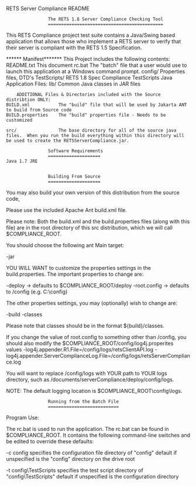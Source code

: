 RETS Server Compliance README

					The RETS 1.8 Server Compliance Checking Tool 
					============================================

This RETS Compliance project test suite contains a Java/Swing based application that allows those who implement a RETS server to verify that their server is compliant with the RETS 1.5 Specification.  


****** Manifest*******
This Project includes the following contents:
	README.txt			This document
	rc.bat				The "batch" file that a user would use to launch this application
  							at a Windows command prompt.
	config/         	Properties files, DTD's
	  TestScripts/		RETS 1.8 Spec Compliance TestScripts
					Java Application Files:
	lib/            	Common Java classes in JAR files
	
		ADDITIONAL Files & Directories included with the Source distribtion ONLY:
	BUILD.xml			The "build" file that will be used by Jakarta ANT to build from Source code
	BUILD.properties	The "build" properties file - Needs to be customized

	src/				The base directory for all of the source java files.  When you run the build everything within this directory will be used to create the RETSServerCompliance.jar.
	
					Software Requirements
					====================
	Java 1.7 JRE 
	
	
					Building From Source
					====================

You may also build your own version of this distribution from the source code, 

Please use the included Apache Ant build.xml file.  


Please note: Both the build.xml and the build.properties files (along with this file) are in the root directory of this src distribution, which we will call $COMPLIANCE_ROOT.

You should choose the following ant Main target:

 -jar

YOU WILL WANT to customize the properties settings in the build.properties.   The important properties to change are:

 -deploy -> defaults to $COMPLIANCE_ROOT/deploy
 -root.config -> defaults to /config (e.g. C:\config)
 
The other properties settings, you may (optionally) wish to change are:

 -build
 -classes
 
Please note that classes should be in the format ${build}/classes. 

If you change the value of root.config to something other than /config, you should also modify the $COMPLIANCE_ROOT/config/log4j.properites values 
 -log4j.appender.R1.File=/config/logs/retsClientAPI.log
 -log4j.appender.ServerComplianceLog.File=/config/logs/retsServerCompliance.log
 
You will want to replace /config/logs with YOUR path to YOUR logs directory, such as /documents/serverCompliance/deploy/config/logs.  

NOTE: The default logging location is $COMPLIANCE_ROOT\config\logs.



					Running from the Batch File 
					===========================
Program Use:

The rc.bat is used to run the application.  The rc.bat can be found in $COMPLIANCE_ROOT.  It contains the following command-line switches and be edited to override these defaults:

-c config
   specifies the configuration file directory of "config"
   default if unspecified is the "config" directory on the drive root

-t config\TestScripts
   specifies the test script directory of "config\TestScripts"
   default if unspecified is the configuration directory
